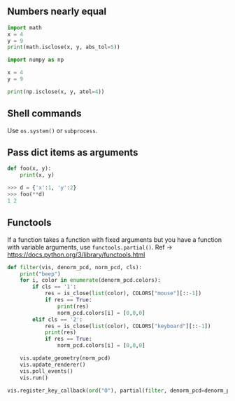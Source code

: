 ## Numbers nearly equal
```python
import math
x = 4 
y = 9
print(math.isclose(x, y, abs_tol=5))

import numpy as np

x = 4
y = 9

print(np.isclose(x, y, atol=4))
```

## Shell commands
Use `os.system()` or `subprocess`.

## Pass dict items as arguments
```python
def foo(x, y):
    print(x, y)

>>> d = {'x':1, 'y':2}
>>> foo(**d)
1 2
```

## Functools
If a function takes a function with fixed arguments but you have a function with variable arguments, use `functools.partial()`.
Ref -> https://docs.python.org/3/library/functools.html
```python
def filter(vis, denorm_pcd, norm_pcd, cls):
	print("beep")
	for i, color in enumerate(denorm_pcd.colors):
		if cls == '1':
			res = is_close(list(color), COLORS["mouse"][::-1])
			if res == True:
				print(res)
				norm_pcd.colors[i] = [0,0,0]
		elif cls == '2':
			res = is_close(list(color), COLORS["keyboard"][::-1])
			print(res)
			if res == True:
				norm_pcd.colors[i] = [0,0,0]

	vis.update_geometry(norm_pcd)
	vis.update_renderer()
	vis.poll_events()
	vis.run()
    
vis.register_key_callback(ord("O"), partial(filter, denorm_pcd=denorm_pcd, norm_pcd=norm_pcd, cls='1'))
```
